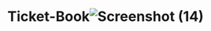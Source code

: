 # Ticket-Book![Screenshot (14)](https://user-images.githubusercontent.com/72121803/180652703-d0894bdb-cb08-4555-98f0-fe24cfca9a6f.png)
